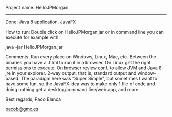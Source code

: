 Project name: HelloJPMorgan

-----------------

Done: Java 8 application, JavaFX

How to run: Double click on HelloJPMorgan.jar or in command line you can execute for example with:

java -jar HelloJPMorgan.jar

Comments: Run every place on Windows, Linux, Mac, etc. Between the binaries you have a .html to run it in a browser. On Linux get the right permissions to execute. On browser review conf. to allow JVM and Java 8 jre in your explorer. 2-way output, that is, standard output and window-based. The paradigm here was "Super Simple", but sometimes I want to have some fun, so the JavaFX idea was to make only 1 file of code and doing nothing get a desktop/command line/web app, and more.


Best regards,
Paco Blanca

pacob@gmx.es
